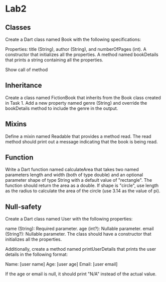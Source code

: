 # Lab2

## Classes

Create a Dart class named Book with the following specifications:

Properties: title (String), author (String), and numberOfPages (int).
A constructor that initializes all the properties.
A method named bookDetails that prints a string containing all the properties.

Show call of method

## Inheritance

Create a class named FictionBook that inherits from the Book class created in Task 1.
Add a new property named genre (String) and override the bookDetails method to include the genre in the output.


## Mixins

Define a mixin named Readable that provides a method read.
The read method should print out a message indicating that the book is being read.

## Function

Write a Dart function named calculateArea that takes two named parameters length and width (both of type double)
and an optional parameter shape of type String with a default value of "rectangle".
The function should return the area as a double. If shape is "circle", use length as the radius to calculate
the area of the circle (use 3.14 as the value of pi).

## Null-safety

Create a Dart class named User with the following properties:

name (String): Required parameter.
age (int?): Nullable parameter.
email (String?): Nullable parameter.
The class should have a constructor that initializes all the properties.

Additionally, create a method named printUserDetails that prints the user details in the following format:

Name: [user name]
Age: [user age]
Email: [user email]

If the age or email is null, it should print "N/A" instead of the actual value.
